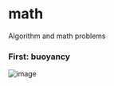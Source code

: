 # math
Algorithm and math problems


### First: buoyancy

![image](https://user-images.githubusercontent.com/88283829/218623308-49b2c294-7613-41d9-80e9-420e6b95c69b.png)
